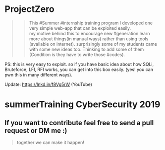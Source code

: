 # ProjectZero
>> This #Summer #internship training program I developed one very simple web-app that can be exploited easily.   
my motive behind this to encourage new #generation learn more about things(in manual ways) rather than using tools (available on internet).
surprisingly some of my students came with some new ideas too. Thinking to add some of them (Condition is they have to write those #codes).   

PS: this is very easy to exploit. so if you have basic idea about how SQLi, Bruteforce, LFI, RFI works, you can get into this box easily. (yes! you can pwn this in many different ways).   




Update: https://lnkd.in/f8Vg5rW (YouTube)

# summerTraining CyberSecurity 2019

## If you want to contribute feel free to send a pull request or DM me :)

> together we can make it happen!
